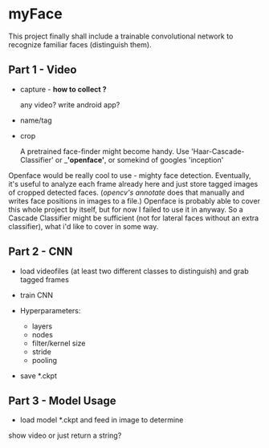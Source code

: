 # myFace

This project finally shall include a trainable convolutional network to recognize familiar faces (distinguish them).

## Part 1 - Video

- capture - __how to collect ?__

    any video? write android app?
    
- name/tag
- crop

  A pretrained face-finder might become handy.
  Use 'Haar-Cascade-Classifier' or ___'openface'__, or somekind of googles 'inception'

Openface would be really cool to use - mighty face detection. 
Eventually, it's useful to analyze each frame already here and just store tagged images of cropped detected faces.
(*opencv's annotate* does that manually and writes face positions in images to a file.)
Openface is probably able to cover this whole project by itself, but for now I failed to use it in anyway.
So a Cascade Classifier might be sufficient (not for lateral faces without an extra classifier), what i'd like to cover in some way.
 
## Part 2 - CNN
- load videofiles (at least two different classes to distinguish) and grab tagged frames
- train CNN
- Hyperparameters:
  * layers
  * nodes
  * filter/kernel size
  * stride
  * pooling

- save *.ckpt

## Part 3 - Model Usage

- load model \*.ckpt and feed in image to determine

show video or just return a string?
